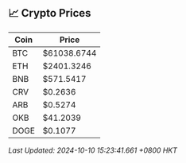 ## 📈 Crypto Prices

| Coin | Price |
| ---- | ----- |
| BTC | $61038.6744 |
| ETH | $2401.3246 |
| BNB | $571.5417 |
| CRV | $0.2636 |
| ARB | $0.5274 |
| OKB | $41.2039 |
| DOGE | $0.1077 |

_Last Updated: 2024-10-10 15:23:41.661 +0800 HKT_